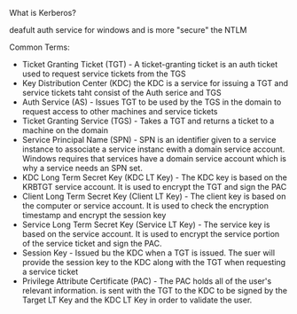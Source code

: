 What is Kerberos?

deafult auth service for windows and is more "secure" the NTLM

Common Terms:
- Ticket Granting Ticket (TGT) - A ticket-granting ticket is an auth ticket used to request service tickets from the TGS
- Key Distribution Center (KDC) the KDC is a service for issuing a TGT and service tickets taht consist of the Auth serice and TGS
- Auth Service (AS) - Issues TGT to be used by the TGS in the domain to request access to other machines and service tickets
- Ticket Granting Service (TGS) - Takes a TGT and returns a ticket to a machine on the domain
- Service Principal Name (SPN) - SPN is an identifier given to a service instance to associate a service instanc ewith a domain service account. Windows requires that services have a domain service account which is why a service needs an SPN set.
- KDC Long Term Secret Key (KDC LT Key) - The KDC key is based on the KRBTGT service account. It is used to encrypt the TGT and sign the PAC
- Client Long Term Secret Key (Client LT Key) - The client key is based on the computer or service account. It is used to check the encryption timestamp and encrypt the session key
- Service Long Term Secret Key (Service LT Key) - The service key is based on the service account. It is used to encrypt the service portion of the service ticket and sign the PAC.
- Session Key - Issued bu the KDC when a TGT is issued. The suer will provide the session key to the KDC along with the TGT when requesting a service ticket
- Privilege Attribute Certificate (PAC) - The PAC holds all of the user's relevant information. is sent with the TGT to the KDC to be signed by the Target LT Key and the KDC LT Key in order to validate the user.